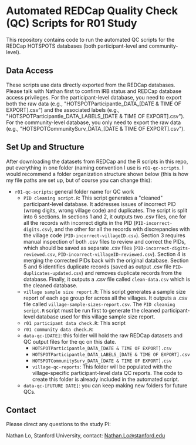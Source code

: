 # Automated REDCap Quality Check (QC) Scripts for R01 Study 

This repository contains code to run the automated QC scripts for the REDCap HOTSPOTS databases (both participant-level and community-level). 


## Data Access
These scripts use data directly exported from the REDCap databases. Please talk with Nathan first to confirm IRB status and REDCap database access privileges. For the participant-level database, you need to export both the raw data (e.g., "HOTSPOTParticipantle_DATA_[DATE & TIME OF EXPORT].csv") and the associated labels (e.g., "HOTSPOTParticipantle_DATA_LABELS_[DATE & TIME OF EXPORT].csv"). For the community-level database, you only need to export the raw data (e.g., "HOTSPOTCommunitySurv_DATA_[DATE & TIME OF EXPORT].csv"). 


## Set Up and Structure
After downloading the datasets from REDCap and the R scripts in this repo, put everything in one folder (naming convention I use is `r01-qc-scripts`. I would recommend a folder organization structure shown below (this is how my file paths are set up, but of course you can change this):
* `r01-qc-scripts`: general folder name for QC work
  * `PID cleaning script.R`: This script generates a "cleaned" participant-level database. It addresses issues of incorrect PID (wrong digits, wrong village code) and duplicates. The script is split into 6 sections. In sections 1 and 2, it outputs two .csv files, one for all the records with incorrect digits in the PID (`PID-incorrect-digits.csv`), and the other for all the records with discrepancies with the village code (`PID-incorrect-villageID.csv`). Section 3 requires manual inspection of both .csv files to review and correct the PIDs, which should be saved as separate .csv files (`PID-incorrect-digits-reviewed.csv`, `PID-incorrect-villageID-reviewed.csv`). Section 4 is merging the corrected PIDs back with the original database. Section 5 and 6 identifies duplicate records (saved as output .csv file `PID-duplicates-updated.csv`) and removes duplicate records from the database. Finally, it outputs a .csv file called `clean-data.csv` which is the cleaned database. 
  * `village sample size report.R`: This script generates a sample size report of each age group for across all the villages. It outputs a .csv file called `village-sample-sizes-report.csv`. The `PID cleaning script.R` script must be run first to generate the cleaned participant-level database used for this village sample size report.
  * `r01 participant data check.R`: This script 
  * `r01 community data check.R`:
  * `data-qc-[DATE]`: this folder will hold the raw REDCap datasets and QC output files for the qc on this date. 
    * `HOTSPOTParticipantle_DATA_[DATE & TIME OF EXPORT].csv`
    * `HOTSPOTParticipantle_DATA_LABELS_[DATE & TIME OF EXPORT].csv`
    * `HOTSPOTCommunitySurv_DATA_[DATE & TIME OF EXPORT].csv`
    * `village-qc-reports`: This folder will be populated with the village-specific participant-level data QC reports. The code to create this folder is already included in the automated script.
  * `data-qc-[FUTURE DATE]`: you can keep making new folders for future QCs. 



## Contact 
Please direct any questions to the study PI:

Nathan Lo, Stanford University, contact: Nathan.Lo@stanford.edu
